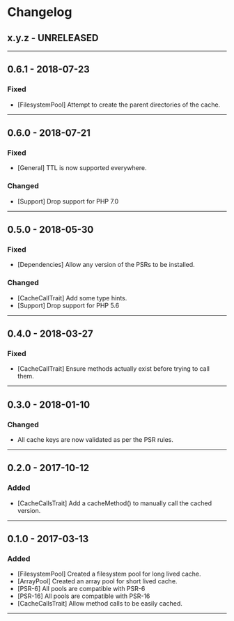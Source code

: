 Changelog
=========

## x.y.z - UNRELEASED

--------

## 0.6.1 - 2018-07-23

### Fixed

* [FilesystemPool] Attempt to create the parent directories of the cache.

--------

## 0.6.0 - 2018-07-21

### Fixed

* [General] TTL is now supported everywhere.

### Changed

* [Support] Drop support for PHP 7.0

--------

## 0.5.0 - 2018-05-30

### Fixed

* [Dependencies] Allow any version of the PSRs to be installed.

### Changed

* [CacheCallTrait] Add some type hints.
* [Support] Drop support for PHP 5.6

--------

## 0.4.0 - 2018-03-27

### Fixed

* [CacheCallTrait] Ensure methods actually exist before trying to call them.

--------

## 0.3.0 - 2018-01-10

### Changed

* All cache keys are now validated as per the PSR rules.

--------

## 0.2.0 - 2017-10-12

### Added

* [CacheCallsTrait] Add a cacheMethod() to manually call the cached version.

--------

## 0.1.0 - 2017-03-13

### Added

* [FilesystemPool] Created a filesystem pool for long lived cache.
* [ArrayPool] Created an array pool for short lived cache.
* [PSR-6] All pools are compatible with PSR-6
* [PSR-16] All pools are compatible with PSR-16
* [CacheCallsTrait] Allow method calls to be easily cached.

--------
